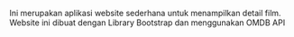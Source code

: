 Ini merupakan aplikasi website sederhana untuk menampilkan detail film. Website ini dibuat dengan Library Bootstrap dan menggunakan OMDB API 
